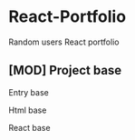 # React-Portfolio

Random users React portfolio

## [MOD] Project base

Entry base

Html base

React base
